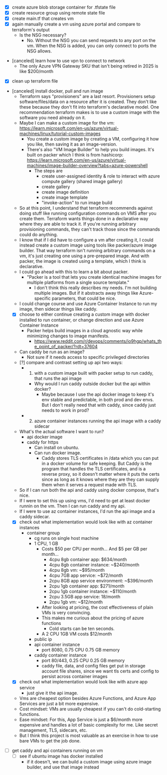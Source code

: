 - [x] create azure blob storage container for .tfstate file
- [x] create resource group using remote state file
- [x] create main.tf that creates vm
- [x] again manually create a vm using azure portal and compare to terraform's output
    - Is the NSG necessary?
        - No. Without the NSG you can send requests to any port on the vm. When the NSG is added, you can only connect to ports the NSG allows.
- [canceled] learn how to use vpn to connect to network
    - The only Azure VPN Gateway SKU that isn't being retired in 2025 is like $200/month
- [x] clean up terraform file

- [canceled] install docker, pull and run image
    - Terraform says "provisioners" are a last resort. Provisioners setup software/files/data on a resource after it is created. They don't like these because they don't fit into terraform's declarative model. One recommendation terraform makes is to use a custom image with the software you need already on it.
    - Maybe I can make a custom image for the vm: <https://learn.microsoft.com/en-us/azure/virtual-machines/linux/tutorial-custom-images>
        - You create a custom image by creating a VM, configuring it how you like, then saving it as an image-version.
        - There's also "VM Image Builder" to help you build images. It's built on packer which I think is from hashicorp: <https://learn.microsoft.com/en-us/azure/virtual-machines/image-builder-overview?tabs=azure-powershell>
            - The steps are
                - create user-assigned identity & role to interact with azure compute gallery (shared image gallery)
                - create gallery
                - create image definition
                - create image template
                - "invoke-action" to run image build
    - So at this point, I understand that terraform recommends against doing stuff like running configuration commands on VMS after you create them. Terraform wants things done in a declarative way where they are able to track it. If you're running arbitrary provisioning commands, they can't track those since the commands could do anything.
    - I know that if I did have to configure a vm after creating it, I could instead create a custom image using tools like packer/azure image builder. That way terraform isn't running arbitrary commands on a vm, it's just creating one using a pre-prepared image. And with packer, the image is created using a template, which I think is declarative.
    - I could go ahead with this to learn a bit about packer.
        - "Packer is a tool that lets you create identical machine images for multiple platforms from a single source template."
            - I don't think this really describes my needs. I'm not building multiple images. But if it abstracts away things like Azure-specific parameters, that could be nice.
    - I could change course and use Azure Container Instance to run my image, then sidecar things like caddy.
    - [x] choose to either continue creating a custom image with docker installed to run container, or change direction and use Azure Container Instance
        - Packer helps build images in a cloud agnostic way while minimizing changes to image manifests.
            - <https://www.reddit.com/r/devops/comments/io9hgp/whats_the_point_of_packer/?rdt=37604>
    - Can caddy be run as an image?
        - Not sure if it needs access to specific privileged directories
    - [?] compare and contrast setting up api two ways:
        - 1) with a custom image built with packer setup to run caddy, that runs the api image
            - Why would I run caddy outside docker but the api within docker?
                - Maybe because I use the api docker image to keep it's env stable and predictable, in both prod and dev envs. But I don't really need that with caddy, since caddy just needs to work in prod?
        - 2) azure container instances running the api image with a caddy sidecar
    - What's the actual software I want to run?
        - api docker image
        - caddy for https
            - Can install on ubuntu.
            - Can run docker image.
                - Caddy stores TLS certificates in /data which you can put in a docker volume for safe keeping. But Caddy is the program that handles the TLS certificates, and is a reverse proxy, so it doesn't matter where it puts the certs since as long as it knows where they are they can supply them when it serves a request made with TLS.
    - So if I can run both the api and caddy using docker compose, that's nice.
    - If I were to set this up using vms, I'd need to get at least docker runnin on the vm. Then I can run caddy and my api.
    - If I were to use az container instances, I'd run the api image and a caddy sidecar.
    - [x] check out what implementation would look like with az container instances
        - container group
            - cg runs on single host machine
            - 1 CPU, 1 GB
                - Costs $50 per CPU per month... And $5 per GB per month...
                    - 4cpu 8gb container app: $634/month
                    - 4cpu 8gb container instance: ~$240/month
                    - 4cpu 8gb vm: ~$95/month
                    - 4cpu 7GB app service: ~$72/month
                    - 2cpu 8GB app service environment: ~$396/month
                    - 2cpu 1gb container app: $271/month
                    - 2cpu 1gb container instance: ~$110/month
                    - 2cpu 3.5GB app service: 18/month
                    - 2cpu 1gb vm: ~$12/month
                - After looking at pricing, the cost effectiveness of plain VMs is very convincing.
                - This makes me curious about the pricing of azure functions
                    - Cold starts can be ten seconds.
                - A 2 CPU 1GB VM costs $12/month
            - public ip
            - api container instance
                - port 8080, 0.75 CPU 0.75 GB memory
            - caddy container instance
                - port 80/443, 0.25 CPU 0.25 GB memory
                - caddy file, data, and config files get put in storage account file shares, since we want tls certs and config to persist across container images
    - [x] check out what implementation would look like with azure app service
        - just give it the api image.
    - Vms are cheapest option besides Azure Functions, and Azure App Services are just a bit more expensive.
    - Cost mindset: VMs are usually cheapest if you can't do cold-starting functions.
    - Ease mindset: For this, App Service is just a $6/month more expensive and handles a lot of basic complexity for me. Like secret management, TLS, sidecars, etc.
    - But I think this project is most valuable as an exercise in how to use bare VMs to get the job done.

- [ ] get caddy and api containers running on vm
    - [ ] see if ubuntu image has docker installed
        - if it doesn't, we can build a custom image using azure image builder, and use that image instead

